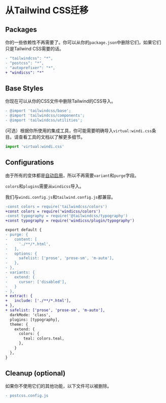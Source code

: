 [auto]: /features/value-auto-infer
[design]: /posts/story

# 从Tailwind CSS迁移

## Packages 

你的一些依赖性不再需要了。你可以从你的`package.json`中删除它们，如果它们只是Tailwind CSS需要的话。

```diff package.json
- "tailwindcss": "*",
- "postcss": "*",
- "autoprefixer": "*",
+ "windicss": "*"
```

## Base Styles

你现在可以从你的CSS文件中删除Tailwind的CSS导入。

```diff
- @import 'tailwindcss/base';
- @import 'tailwindcss/components';
- @import 'tailwindcss/utilities';
```

(可选）根据你所使用的集成工具，你可能需要明确导入`virtual:windi.css`条目。请查看工具的文档以了解更多细节。

```js main.js
import 'virtual:windi.css'
```

## Configurations

由于所有的变体都是[自动启用][auto]，所以不再需要`variant`和`purge`字段。

`colors`和`plugins`需要从`windicss`导入。

我们与`windi.config.js`和`tailwind.config.js`都兼容。

```diff windi.config.js
-const colors = require('tailwindcss/colors')
+const colors = require('windicss/colors')
-const typography = require('@tailwindcss/typography')
+const typography = require('windicss/plugin/typography')

export default {
- purge: {
-   content: [
-     './**/*.html',
-   ],
-   options: {
-     safelist: ['prose', 'prose-sm', 'm-auto'],
-   },
- },
- variants: {
-   extend: {
-     cursor: ['disabled'],
-   }
- },
+ extract: {
+   include: ['./**/*.html'],
+ },
+ safelist: ['prose', 'prose-sm', 'm-auto'],
  darkMode: 'class',
  plugins: [typography],
  theme: {
    extend: {
      colors: {
        teal: colors.teal,
      },
    }
  },
}
```

## Cleanup (optional)

如果你不使用它们的其他功能，以下文件可以被删除。

```diff
- postcss.config.js
```
